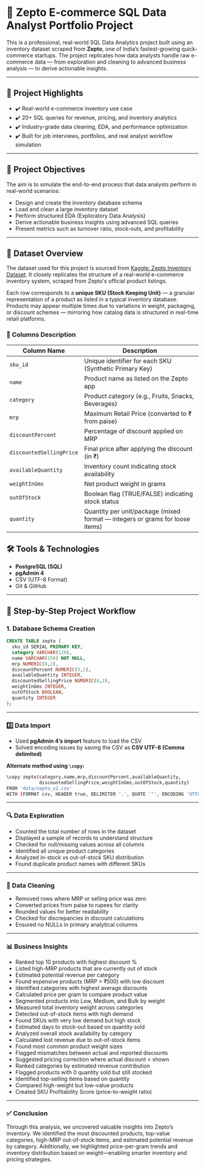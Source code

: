 # 🛒 Zepto E-commerce SQL Data Analyst Portfolio Project

This is a professional, real-world SQL Data Analytics project built using an inventory dataset scraped from **Zepto**, one of India’s fastest-growing quick-commerce startups. The project replicates how data analysts handle raw e-commerce data — from exploration and cleaning to advanced business analysis — to derive actionable insights.

---

## 📌 Project Highlights

- ✔️ Real-world e-commerce inventory use case
- ✔️ 20+ SQL queries for revenue, pricing, and inventory analytics
- ✔️ Industry-grade data cleaning, EDA, and performance optimization
- ✔️ Built for job interviews, portfolios, and real analyst workflow simulation

---

## 🧠 Project Objectives

The aim is to simulate the end-to-end process that data analysts perform in real-world scenarios:

- Design and create the inventory database schema
- Load and clean a large inventory dataset
- Perform structured EDA (Exploratory Data Analysis)
- Derive actionable business insights using advanced SQL queries
- Present metrics such as turnover ratio, stock-outs, and profitability

---

## 📁 Dataset Overview

The dataset used for this project is sourced from [Kaggle: Zepto Inventory Dataset](https://www.kaggle.com/datasets/palvinder2006/zepto-inventory-dataset/data?select=zepto_v2.csv). It closely replicates the structure of a real-world e-commerce inventory system, scraped from Zepto's official product listings.

Each row corresponds to a **unique SKU (Stock Keeping Unit)** — a granular representation of a product as listed in a typical inventory database. Products may appear multiple times due to variations in weight, packaging, or discount schemes — mirroring how catalog data is structured in real-time retail platforms.

### 🧾 Columns Description

| Column Name              | Description                                                                 |
|--------------------------|-----------------------------------------------------------------------------|
| `sku_id`                 | Unique identifier for each SKU (Synthetic Primary Key)                      |
| `name`                   | Product name as listed on the Zepto app                                     |
| `category`               | Product category (e.g., Fruits, Snacks, Beverages)                          |
| `mrp`                    | Maximum Retail Price (converted to ₹ from paise)                            |
| `discountPercent`        | Percentage of discount applied on MRP                                       |
| `discountedSellingPrice`| Final price after applying the discount (in ₹)                              |
| `availableQuantity`      | Inventory count indicating stock availability                               |
| `weightInGms`            | Net product weight in grams                                                 |
| `outOfStock`             | Boolean flag (TRUE/FALSE) indicating stock status                           |
| `quantity`               | Quantity per unit/package (mixed format — integers or grams for loose items)|


## 🛠️ Tools & Technologies

- **PostgreSQL (SQL)**
- **pgAdmin 4**
- CSV (UTF-8 Format)
- Git & GitHub

---

## 🔧 Step-by-Step Project Workflow

### 1. Database Schema Creation

```sql
CREATE TABLE zepto (
  sku_id SERIAL PRIMARY KEY,
  category VARCHAR(120),
  name VARCHAR(150) NOT NULL,
  mrp NUMERIC(8,2),
  discountPercent NUMERIC(5,2),
  availableQuantity INTEGER,
  discountedSellingPrice NUMERIC(8,2),
  weightInGms INTEGER,
  outOfStock BOOLEAN,
  quantity INTEGER
);
```
---

### 2️⃣ Data Import

- Used **pgAdmin 4’s import** feature to load the CSV  
- Solved encoding issues by saving the CSV as **CSV UTF-8 (Comma delimited)**  

**Alternate method using `\copy`:**

```bash
\copy zepto(category,name,mrp,discountPercent,availableQuantity,
            discountedSellingPrice,weightInGms,outOfStock,quantity)
FROM 'data/zepto_v2.csv'
WITH (FORMAT csv, HEADER true, DELIMITER ',', QUOTE '"', ENCODING 'UTF8');
```
---
### 🔍 Data Exploration

- Counted the total number of rows in the dataset  
- Displayed a sample of records to understand structure  
- Checked for null/missing values across all columns  
- Identified all unique product categories  
- Analyzed in-stock vs out-of-stock SKU distribution  
- Found duplicate product names with different SKUs  

---

### 🧹 Data Cleaning

- Removed rows where MRP or selling price was zero  
- Converted prices from paise to rupees for clarity  
- Rounded values for better readability  
- Checked for discrepancies in discount calculations  
- Ensured no NULLs in primary analytical columns  

---

### 📊 Business Insights

- Ranked top 10 products with highest discount %  
- Listed high-MRP products that are currently out of stock  
- Estimated potential revenue per category  
- Found expensive products (MRP > ₹500) with low discount  
- Identified categories with highest average discounts  
- Calculated price per gram to compare product value  
- Segmented products into Low, Medium, and Bulk by weight  
- Measured total inventory weight across categories  
- Detected out-of-stock items with high demand  
- Found SKUs with very low demand but high stock  
- Estimated days to stock-out based on quantity sold  
- Analyzed overall stock availability by category  
- Calculated lost revenue due to out-of-stock items  
- Found most common product weight sizes  
- Flagged mismatches between actual and reported discounts  
- Suggested pricing correction where actual discount < shown  
- Ranked categories by estimated revenue contribution  
- Flagged products with 0 quantity sold but still stocked  
- Identified top-selling items based on quantity  
- Compared high-weight but low-value products  
- Created SKU Profitability Score (price-to-weight ratio)  

---

### ✅ Conclusion

Through this analysis, we uncovered valuable insights into Zepto’s inventory. We identified the most discounted products, top-value categories, high-MRP out-of-stock items, and estimated potential revenue by category. Additionally, we highlighted price-per-gram trends and inventory distribution based on weight—enabling smarter inventory and pricing strategies.



